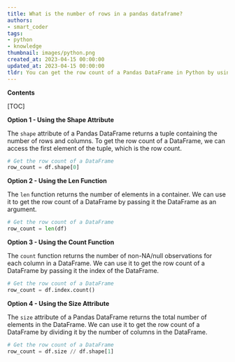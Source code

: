 ```yaml
---
title: What is the number of rows in a pandas dataframe?
authors:
- smart_coder
tags:
- python
- knowledge
thumbnail: images/python.png
created_at: 2023-04-15 00:00:00
updated_at: 2023-04-15 00:00:00
tldr: You can get the row count of a Pandas DataFrame in Python by using the DataFrame`s shape attribute.
---
```


**Contents**

[TOC]

**Option 1 - Using the Shape Attribute** 

The `shape` attribute of a Pandas DataFrame returns a tuple containing the number of rows and columns. To get the row count of a DataFrame, we can access the first element of the tuple, which is the row count.

```python
# Get the row count of a DataFrame
row_count = df.shape[0]
```

**Option 2 - Using the Len Function** 

The `len` function returns the number of elements in a container. We can use it to get the row count of a DataFrame by passing it the DataFrame as an argument.

```python
# Get the row count of a DataFrame
row_count = len(df)
```

**Option 3 - Using the Count Function**

The `count` function returns the number of non-NA/null observations for each column in a DataFrame. We can use it to get the row count of a DataFrame by passing it the index of the DataFrame.

```python
# Get the row count of a DataFrame
row_count = df.index.count()
```

**Option 4 - Using the Size Attribute**

The `size` attribute of a Pandas DataFrame returns the total number of elements in the DataFrame. We can use it to get the row count of a DataFrame by dividing it by the number of columns in the DataFrame.

```python
# Get the row count of a DataFrame
row_count = df.size // df.shape[1]
```
